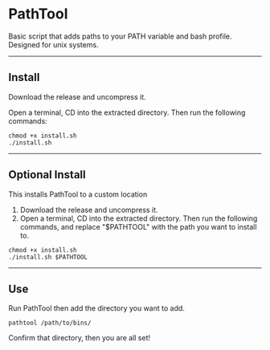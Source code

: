 # PathTool
Basic script that adds paths to your PATH variable and bash profile. Designed for unix systems.

***

## Install

Download the release and uncompress it. 

Open a terminal, CD into the extracted directory. Then run the following commands:

```
chmod +x install.sh
./install.sh
```

***

## Optional Install
This installs PathTool to a custom location

1. Download the release and uncompress it. 
2. Open a terminal, CD into the extracted directory. Then run the following commands, and replace "$PATHTOOL" with the path you want to install to.

```
chmod +x install.sh
./install.sh $PATHTOOL
```


***

## Use

Run PathTool then add the directory you want to add.

```
pathtool /path/to/bins/
```

Confirm that directory, then you are all set!
